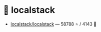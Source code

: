 # 👤 localstack

- [localstack/localstack](https://github.com/localstack/localstack) — 58788 ⭐️ / 4143 🍴
